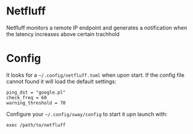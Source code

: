 # Netfluff

Netfluff monitors a remote IP endpoint and generates a notification when the latency increases above certain trachhold

# Config
It looks for a `~/.config/netfluff.toml` when upon start. If the config file cannot 
found it will load the default settings:
```
ping_dst = "google.pl"
check_freq = 60
warning_threshold = 70
```

Configure your `~/.config/sway/config` to start it upn launch with:
```
exec /path/to/netfluff
```
